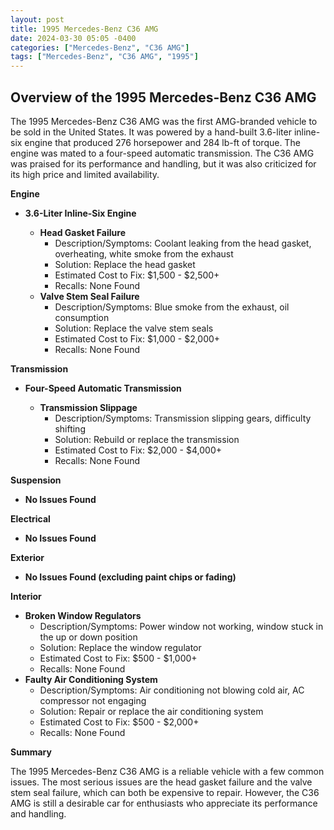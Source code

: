 ```yaml
---
layout: post
title: 1995 Mercedes-Benz C36 AMG
date: 2024-03-30 05:05 -0400
categories: ["Mercedes-Benz", "C36 AMG"]
tags: ["Mercedes-Benz", "C36 AMG", "1995"]
---
```

## Overview of the 1995 Mercedes-Benz C36 AMG

The 1995 Mercedes-Benz C36 AMG was the first AMG-branded vehicle to be sold in the United States. It was powered by a hand-built 3.6-liter inline-six engine that produced 276 horsepower and 284 lb-ft of torque. The engine was mated to a four-speed automatic transmission. The C36 AMG was praised for its performance and handling, but it was also criticized for its high price and limited availability.

**Engine**

* **3.6-Liter Inline-Six Engine**

    * **Head Gasket Failure**
        * Description/Symptoms: Coolant leaking from the head gasket, overheating, white smoke from the exhaust
        * Solution: Replace the head gasket
        * Estimated Cost to Fix: $1,500 - $2,500+
        * Recalls: None Found
    * **Valve Stem Seal Failure**
        * Description/Symptoms: Blue smoke from the exhaust, oil consumption
        * Solution: Replace the valve stem seals
        * Estimated Cost to Fix: $1,000 - $2,000+
        * Recalls: None Found

**Transmission**

* **Four-Speed Automatic Transmission**

    * **Transmission Slippage**
        * Description/Symptoms: Transmission slipping gears, difficulty shifting
        * Solution: Rebuild or replace the transmission
        * Estimated Cost to Fix: $2,000 - $4,000+
        * Recalls: None Found

**Suspension**

* **No Issues Found**

**Electrical**

* **No Issues Found**

**Exterior**

* **No Issues Found (excluding paint chips or fading)**

**Interior**

* **Broken Window Regulators**
    * Description/Symptoms: Power window not working, window stuck in the up or down position
    * Solution: Replace the window regulator
    * Estimated Cost to Fix: $500 - $1,000+
    * Recalls: None Found
* **Faulty Air Conditioning System**
    * Description/Symptoms: Air conditioning not blowing cold air, AC compressor not engaging
    * Solution: Repair or replace the air conditioning system
    * Estimated Cost to Fix: $500 - $2,000+
    * Recalls: None Found

**Summary**

The 1995 Mercedes-Benz C36 AMG is a reliable vehicle with a few common issues. The most serious issues are the head gasket failure and the valve stem seal failure, which can both be expensive to repair. However, the C36 AMG is still a desirable car for enthusiasts who appreciate its performance and handling.
